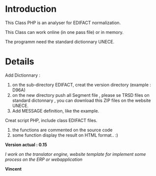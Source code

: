 # Introduction #

This Class PHP is an analyser for EDIFACT normalization.

This Class can work online (in one pass file) or in memory.

The programm need the standard dictionnary UNECE.


# Details #

Add Dictionnary :
1. on the sub-directory EDIFACT, creat the version directory (example : D96A)
2. on the new directory push all Segment file , please se TRSD files on standard dictonnary , you can download this ZIP files on the website UNECE.
3. Add MESSAGE definition, like the example.

Creat script PHP, include class EDIFACT files.
1. the functions are commented on the source code
2. some function display the result on HTML format.. :)

**Version actual : 0.15**

_I work on the translator engine, website template for implement some process on
the ERP or webapplication_


**Vincent**